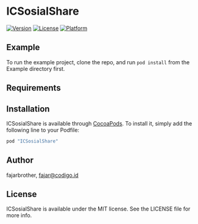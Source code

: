 # ICSosialShare
[![Version](https://img.shields.io/cocoapods/v/ICSosialShare.svg?style=flat)](http://cocoapods.org/pods/ICSosialShare)
[![License](https://img.shields.io/cocoapods/l/ICSosialShare.svg?style=flat)](http://cocoapods.org/pods/ICSosialShare)
[![Platform](https://img.shields.io/cocoapods/p/ICSosialShare.svg?style=flat)](http://cocoapods.org/pods/ICSosialShare)

## Example

To run the example project, clone the repo, and run `pod install` from the Example directory first.

## Requirements

## Installation

ICSosialShare is available through [CocoaPods](http://cocoapods.org). To install
it, simply add the following line to your Podfile:

```ruby
pod "ICSosialShare"
```

## Author

fajarbrother, fajar@codigo.id

## License

ICSosialShare is available under the MIT license. See the LICENSE file for more info.
